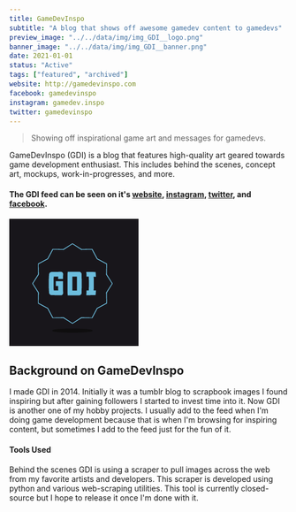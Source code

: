 ```yaml
---
title: GameDevInspo
subtitle: "A blog that shows off awesome gamedev content to gamedevs"
preview_image: "../../data/img/img_GDI__logo.png"
banner_image: "../../data/img/img_GDI__banner.png"
date: 2021-01-01
status: "Active"
tags: ["featured", "archived"]
website: http://gamedevinspo.com
facebook: gamedevinspo
instagram: gamedev.inspo
twitter: gamedevinspo
---
```


> Showing off inspirational game art and messages for gamedevs.

GameDevInspo (GDI) is a blog that features high-quality art geared towards game development enthusiast. This includes behind the scenes, concept art, mockups, work-in-progresses, and more. 

#### The GDI feed can be seen on it's [website](http://gamedevinspo.com), [instagram](http://instagram.com/gamedev.inspo), [twitter](http://twitter.com/gamedevinspo), and [facebook](http://facebook.com/gamedevinspo).

![](../../data/img/img_GDI__logo.png)

## Background on GameDevInspo

I made GDI in 2014. Initially it was a tumblr blog to scrapbook images I found inspiring but after gaining followers I started to invest time into it. Now GDI is another one of my hobby projects. I usually add to the feed when I'm doing game development because that is when I'm browsing for inspiring content, but sometimes I add to the feed just for the fun of it.

#### Tools Used
Behind the scenes GDI is using a scraper to pull images across the web from my favorite artists and developers. This scraper is developed using python and various web-scraping utilities. This tool is currently closed-source but I hope to release it once I'm done with it.